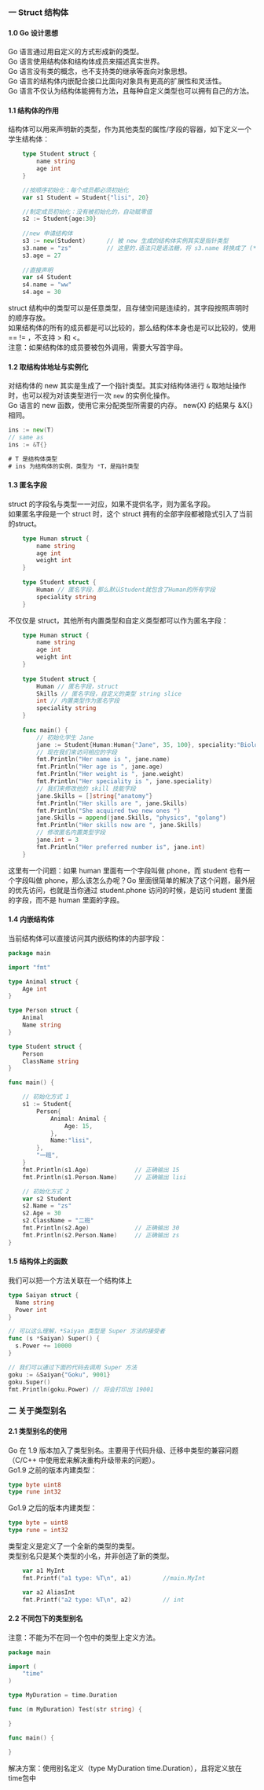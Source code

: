 
### 一 Struct 结构体
#### 1.0 Go 设计思想  
Go 语言通过用自定义的方式形成新的类型。  
Go 语言使用结构体和结构体成员来描述真实世界。  
Go 语言没有类的概念，也不支持类的继承等面向对象思想。  
Go 语言的结构体内嵌配合接口比面向对象具有更高的扩展性和灵活性。  
Go 语言不仅认为结构体能拥有方法，且每种自定义类型也可以拥有自己的方法。  

#### 1.1 结构体的作用
结构体可以用来声明新的类型，作为其他类型的属性/字段的容器，如下定义一个学生结构体：
```go
	type Student struct {
		name string
		age int
	}

	//按顺序初始化：每个成员都必须初始化
	var s1 Student = Student{"lisi", 20}

	//制定成员初始化：没有被初始化的，自动赋零值
	s2 := Student{age:30}
	
	//new 申请结构体
	s3 := new(Student)      // 被 new 生成的结构体实例其实是指针类型
	s3.name = "zs"          // 这里的.语法只是语法糖，将 s3.name 转换成了 (*s3).name
	s3.age = 27
	
	//直接声明
	var s4 Student
	s4.name = "ww"
	s4.age = 30
```
struct 结构中的类型可以是任意类型，且存储空间是连续的，其字段按照声明时的顺序存放。  
如果结构体的所有的成员都是可以比较的，那么结构体本身也是可以比较的，使用 == != ，不支持 > 和 <。  
注意：如果结构体的成员要被包外调用，需要大写首字母。  


#### 1.2 取结构体地址与实例化
对结构体的 new 其实是生成了一个指针类型。其实对结构体进行 `&` 取地址操作时，也可以视为对该类型进行一次 `new` 的实例化操作。  
Go 语言的 new 函数，使用它来分配类型所需要的内存。 new(X) 的结果与 &X{} 相同。
```go
ins := new(T)
// same as
ins := &T{}

# T 是结构体类型
# ins 为结构体的实例，类型为 *T，是指针类型
```

#### 1.3 匿名字段
struct 的字段名与类型一一对应，如果不提供名字，则为匿名字段。  
如果匿名字段是一个 struct 时，这个 struct 拥有的全部字段都被隐式引入了当前的struct。
```go
    type Human struct {
        name string
        age int
        weight int
    }
    
    type Student struct {
        Human // 匿名字段，那么默认Student就包含了Human的所有字段
        speciality string
    }
```

不仅仅是 struct，其他所有内置类型和自定义类型都可以作为匿名字段：
```go
    type Human struct {
        name string
        age int
        weight int
    }
    
    type Student struct {
        Human // 匿名字段，struct
        Skills // 匿名字段，自定义的类型 string slice
        int // 内置类型作为匿名字段
        speciality string
    }
    
    func main() {
        // 初始化学生 Jane
        jane := Student{Human:Human{"Jane", 35, 100}, speciality:"Biology"}
        // 现在我们来访问相应的字段
        fmt.Println("Her name is ", jane.name)
        fmt.Println("Her age is ", jane.age)
        fmt.Println("Her weight is ", jane.weight)
        fmt.Println("Her speciality is ", jane.speciality)
        // 我们来修改他的 skill 技能字段
        jane.Skills = []string{"anatomy"}
        fmt.Println("Her skills are ", jane.Skills)
        fmt.Println("She acquired two new ones ")
        jane.Skills = append(jane.Skills, "physics", "golang")
        fmt.Println("Her skills now are ", jane.Skills)
        // 修改匿名内置类型字段
        jane.int = 3
        fmt.Println("Her preferred number is", jane.int)
    }
```

这里有一个问题：如果 human 里面有一个字段叫做 phone，而 student 也有一个字段叫做 phone，那么该怎么办呢？Go 里面很简单的解决了这个问题，最外层的优先访问，也就是当你通过 student.phone 访问的时候，是访问 student 里面的字段，而不是 human 里面的字段。

#### 1.4 内嵌结构体
当前结构体可以直接访问其内嵌结构体的内部字段：
```go
package main

import "fmt"

type Animal struct {
	Age int
}

type Person struct {
	Animal
	Name string
}

type Student struct {
	Person
	ClassName string
}

func main() {

	// 初始化方式 1
	s1 := Student{
		Person{
			Animal: Animal {
				Age: 15,
			},
			Name:"lisi",
		},
		"一班",
	}
	fmt.Println(s1.Age)				// 正确输出 15
	fmt.Println(s1.Person.Name)		// 正确输出 lisi

	// 初始化方式 2
	var s2 Student
	s2.Name = "zs"
	s2.Age = 30
	s2.ClassName = "二班"
	fmt.Println(s2.Age)				// 正确输出 30
	fmt.Println(s2.Person.Name)		// 正确输出 zs
}
```

#### 1.5 结构体上的函数
我们可以把一个方法关联在一个结构体上
```go
type Saiyan struct {
  Name string
  Power int
}

// 可以这么理解，*Saiyan 类型是 Super 方法的接受者
func (s *Saiyan) Super() {
  s.Power += 10000
}

// 我们可以通过下面的代码去调用 Super 方法
goku := &Saiyan{"Goku", 9001}
goku.Super()
fmt.Println(goku.Power) // 将会打印出 19001
```

### 二 关于类型别名
#### 2.1 类型别名的使用
Go 在 1.9 版本加入了类型别名。主要用于代码升级、迁移中类型的兼容问题（C/C++ 中使用宏来解决重构升级带来的问题）。  
Go1.9 之前的版本内建类型：
```go
type byte uint8
type rune int32
```

Go1.9 之后的版本内建类型：
```go
type byte = uint8
type rune = int32
```

类型定义是定义了一个全新的类型的类型。    
类型别名只是某个类型的小名，并非创造了新的类型。    
```go
	var a1 MyInt
	fmt.Printf("a1 type: %T\n", a1)			//main.MyInt

	var a2 AliasInt
	fmt.Printf("a2 type: %T\n", a2)			// int
```

#### 2.2 不同包下的类型别名
注意：不能为不在同一个包中的类型上定义方法。
```go
package main

import (
	"time"
)

type MyDuration = time.Duration

func (m MyDuration) Test(str string) {

}

func main() {

}
```
解决方案：使用别名定义（type MyDuration time.Duration），且将定义放在time包中
